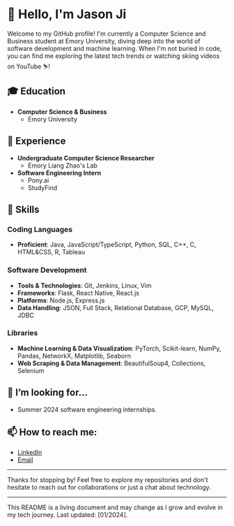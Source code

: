 # 👋 Hello, I'm Jason Ji

Welcome to my GitHub profile! I'm currently a Computer Science and Business student at Emory University, diving deep into the world of software development and machine learning. When I'm not buried in code, you can find me exploring the latest tech trends or watching skiing videos on YouTube ⛷️!

## 🎓 Education
- **Computer Science & Business**
  - Emory University

## 💼 Experience
- **Undergraduate Computer Science Researcher**
  - Emory Liang Zhao's Lab
- **Software Engineering Intern**
  - Pony.ai
  - StudyFind

## 🚀 Skills

### Coding Languages
- **Proficient**: Java, JavaScript/TypeScript, Python, SQL, C++, C, HTML&CSS, R, Tableau

### Software Development
- **Tools & Technologies**: Git, Jenkins, Linux, Vim
- **Frameworks**: Flask, React Native, React.js
- **Platforms**: Node.js, Express.js
- **Data Handling**: JSON, Full Stack, Relational Database, GCP, MySQL, JDBC

### Libraries
- **Machine Learning & Data Visualization**: PyTorch, Scikit-learn, NumPy, Pandas, NetworkX, Matplotlib, Seaborn
- **Web Scraping & Data Management**: BeautifulSoup4, Collections, Selenium

## 🤝 I’m looking for...
- Summer 2024 software engineering internships.

## 📫 How to reach me:
- [LinkedIn](https://www.linkedin.com/in/jason-ji-566673166/)
- [Email](jijason2018@gmail.com)

---

Thanks for stopping by! Feel free to explore my repositories and don't hesitate to reach out for collaborations or just a chat about technology.

---

This README is a living document and may change as I grow and evolve in my tech journey. Last updated: [01/2024].
